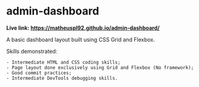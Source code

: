 # admin-dashboard

**Live link: https://matheuspl92.github.io/admin-dashboard/**

A basic dashboard layout built using CSS Grid and Flexbox.

Skills demonstrated:

    - Intermediate HTML and CSS coding skills;
    - Page layout done exclusively using Grid and Flexbox (No framework);
    - Good commit practices;
    - Intermediate DevTools debugging skills.

